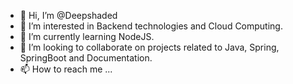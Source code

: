 - 👋 Hi, I’m @Deepshaded
- 👀 I’m interested in Backend technologies and Cloud Computing.
- 🌱 I’m currently learning NodeJS.
- 💞️ I’m looking to collaborate on projects related to Java, Spring, SpringBoot and Documentation.
- 📫 How to reach me ...

<!---
Deepshaded/Deepshaded is a ✨ special ✨ repository because its `README.md` (this file) appears on your GitHub profile.
You can click the Preview link to take a look at your changes.
--->
